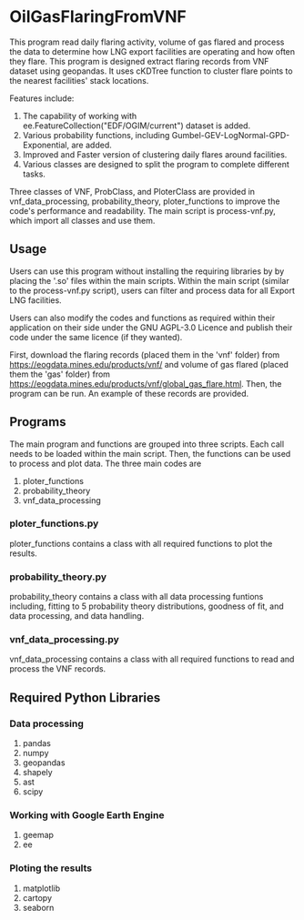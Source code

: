 # OilGasFlaringFromVNF
This program read daily flaring activity, volume of gas flared and process the data to determine how LNG export facilities are operating and how often they flare. This program is designed extract flaring records from VNF dataset using geopandas. It uses cKDTree function to cluster flare points to the nearest facilities' stack locations.

Features include:
1. The capability of working with ee.FeatureCollection("EDF/OGIM/current") dataset is added.
2. Various probability functions, including Gumbel-GEV-LogNormal-GPD-Exponential, are added.
3. Improved and Faster version of clustering daily flares around facilities.
4. Various classes are designed to split the program to complete different tasks.

Three classes of VNF, ProbClass, and PloterClass are provided in vnf_data_processing, probability_theory, ploter_functions to improve the code's performance and readability.
The main script is process-vnf.py, which import all classes and use them.

## Usage
Users can use this program without installing the requiring libraries by by placing the '.so' files within the main scripts. Within the main script (similar to the process-vnf.py script), users can filter and process data for all Export LNG facilities.

Users can also modify the codes and functions as required within their application on their side under the GNU AGPL-3.0 Licence and publish their code under the same licence (if they wanted).

First, download the flaring records (placed them in the 'vnf' folder) from https://eogdata.mines.edu/products/vnf/ and volume of gas flared (placed them the 'gas' folder) from https://eogdata.mines.edu/products/vnf/global_gas_flare.html. Then, the program can be run. An example of these records are provided.

## Programs
The main program and functions are grouped into three scripts. Each call needs to be loaded within the main script. Then, the functions can be used to process and plot data. The three main codes are
1. ploter_functions
2. probability_theory
3. vnf_data_processing

### ploter_functions.py
ploter_functions contains a class with all required functions to plot the results.

### probability_theory.py
probability_theory contains a class with all data processing funtions including, fitting to 5 probability theory distributions, goodness of fit, and data processing, and data handling. 

### vnf_data_processing.py
vnf_data_processing contains a class with all required functions to read and process the VNF records.

## Required Python Libraries
### Data processing
1. pandas
2. numpy
3. geopandas
4. shapely
5. ast
6. scipy

### Working with Google Earth Engine
1. geemap
2. ee

### Ploting the results
1. matplotlib
2. cartopy
3. seaborn
